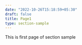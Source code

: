 ```yaml
---
date: "2022-10-26T15:18:59+05:30"
draft: false
title: Page1
type: section-sample
---
```


This is first page of section sample